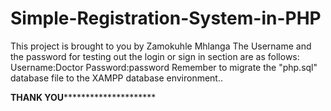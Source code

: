 # Simple-Registration-System-in-PHP
This project is brought to you by Zamokuhle Mhlanga
The Username and the password for testing out the login or sign in section are as follows:
Username:Doctor
Password:password
Remember to migrate the "php.sql" database file to the XAMPP database environment..

**********************THANK YOU*******************************************

